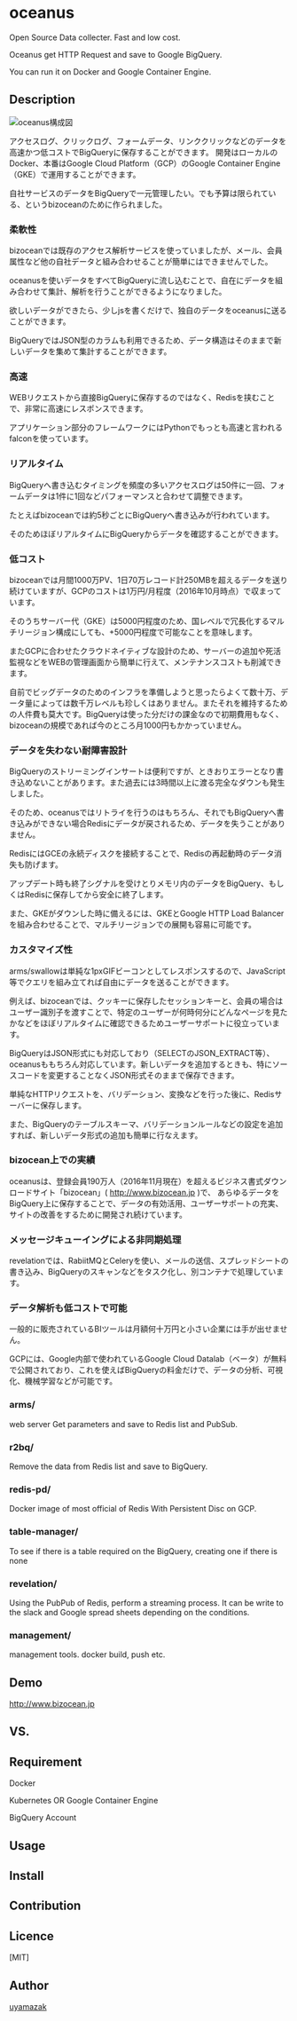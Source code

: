 oceanus
========

Open Source Data collecter. Fast and low cost.

Oceanus get HTTP Request and save to Google BigQuery.

You can run it on Docker and Google Container Engine.

## Description
![oceanus構成図](https://cdn-ak.f.st-hatena.com/images/fotolife/u/uyamazak/20170120/20170120102719.png "oceanus構成図")


アクセスログ、クリックログ、フォームデータ、リンククリックなどのデータを高速かつ低コストでBigQueryに保存することができます。
開発はローカルのDocker、本番はGoogle Cloud Platform（GCP）のGoogle Container Engine（GKE）で運用することができます。

自社サービスのデータをBigQueryで一元管理したい。でも予算は限られている、というbizoceanのために作られました。

### 柔軟性
bizoceanでは既存のアクセス解析サービスを使っていましたが、メール、会員属性など他の自社データと組み合わせることが簡単にはできませんでした。

oceanusを使いデータをすべてBigQueryに流し込むことで、自在にデータを組み合わせて集計、解析を行うことができるようになりました。

欲しいデータができたら、少しjsを書くだけで、独自のデータをoceanusに送ることができます。

BigQueryではJSON型のカラムも利用できるため、データ構造はそのままで新しいデータを集めて集計することができます。

### 高速
WEBリクエストから直接BigQueryに保存するのではなく、Redisを挟むことで、非常に高速にレスポンスできます。

アプリケーション部分のフレームワークにはPythonでもっとも高速と言われるfalconを使っています。

### リアルタイム
BigQueryへ書き込むタイミングを頻度の多いアクセスログは50件に一回、フォームデータは1件に1回などパフォーマンスと合わせて調整できます。

たとえばbizoceanでは約5秒ごとにBigQueryへ書き込みが行われています。

そのためほぼリアルタイムにBigQueryからデータを確認することができます。


### 低コスト
bizoceanでは月間1000万PV、1日70万レコード計250MBを超えるデータを送り続けていますが、GCPのコストは1万円/月程度（2016年10月時点）で収まっています。

そのうちサーバー代（GKE）は5000円程度のため、国レベルで冗長化するマルチリージョン構成にしても、+5000円程度で可能なことを意味します。

またGCPに合わせたクラウドネイティブな設計のため、サーバーの追加や死活監視などをWEBの管理画面から簡単に行えて、メンテナンスコストも削減できます。

自前でビッグデータのためのインフラを準備しようと思ったらよくて数十万、データ量によっては数千万レベルも珍しくはありません。またそれを維持するための人件費も莫大です。BigQueryは使った分だけの課金なので初期費用もなく、bizoceanの規模であれば今のところ月1000円もかかっていません。

### データを失わない耐障害設計
BigQueryのストリーミングインサートは便利ですが、ときおりエラーとなり書き込めないことがあります。また過去には3時間以上に渡る完全なダウンも発生しました。

そのため、oceanusではリトライを行うのはもちろん、それでもBigQueryへ書き込みができない場合Redisにデータが戻されるため、データを失うことがありません。

RedisにはGCEの永続ディスクを接続することで、Redisの再起動時のデータ消失も防げます。

アップデート時も終了シグナルを受けとりメモリ内のデータをBigQuery、もしくはRedisに保存してから安全に終了します。

また、GKEがダウンした時に備えるには、GKEとGoogle HTTP Load Balancerを組み合わせることで、マルチリージョンでの展開も容易に可能です。

### カスタマイズ性
arms/swallowは単純な1pxGIFビーコンとしてレスポンスするので、JavaScript等でクエリを組み立てれば自由にデータを送ることができます。

例えば、bizoceanでは、クッキーに保存したセッションキーと、会員の場合はユーザー識別子を渡すことで、特定のユーザーが何時何分にどんなページを見たかなどをほぼリアルタイムに確認できるためユーザーサポートに役立っています。

BigQueryはJSON形式にも対応しており（SELECTのJSON_EXTRACT等）、oceanusももちろん対応しています。新しいデータを追加するときも、特にソースコードを変更することなくJSON形式そのままで保存できます。

単純なHTTPリクエストを、バリデーション、変換などを行った後に、Redisサーバーに保存します。

また、BigQueryのテーブルスキーマ、バリデーションルールなどの設定を追加すれば、新しいデータ形式の追加も簡単に行なえます。

### bizocean上での実績
oceanusは、登録会員190万人（2016年11月現在）を超えるビジネス書式ダウンロードサイト「bizocean」( http://www.bizocean.jp )で、
あらゆるデータをBigQuery上に保存することで、データの有効活用、ユーザーサポートの充実、サイトの改善をするために開発され続けています。

### メッセージキューイングによる非同期処理
revelationでは、RabiitMQとCeleryを使い、メールの送信、スプレッドシートの書き込み、BigQueryのスキャンなどをタスク化し、別コンテナで処理しています。

### データ解析も低コストで可能
一般的に販売されているBIツールは月額何十万円と小さい企業には手が出せません。

GCPには、Google内部で使われているGoogle Cloud Datalab（ベータ）が無料で公開されており、これを使えばBigQueryの料金だけで、データの分析、可視化、機械学習などが可能です。

### arms/
web server
Get parameters and save to Redis list and PubSub.

### r2bq/
Remove the data from Redis list and save to BigQuery.

### redis-pd/
Docker image of most official of Redis With Persistent Disc on GCP.

### table-manager/
To see if there is a table required on the BigQuery, creating one if there is none

### revelation/
Using the PubPub of Redis, perform a streaming process.
It can be write to the slack and Google spread sheets depending on the conditions.

### management/
management tools. docker build, push etc.

## Demo
http://www.bizocean.jp

## VS.

## Requirement

Docker

Kubernetes OR Google Container Engine

BigQuery Account

## Usage


## Install


## Contribution


## Licence

[MIT]

## Author

[uyamazak](http://uyamazak.hatenablog.com/)

